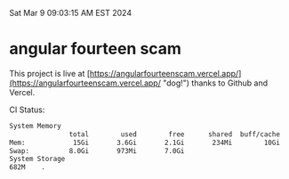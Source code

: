 Sat Mar  9 09:03:15 AM EST 2024

# angular fourteen scam


This project is live at [https://angularfourteenscam.vercel.app/](https://angularfourteenscam.vercel.app/ "dog!") thanks to Github and Vercel.

CI Status: 

```bash
System Memory
               total        used        free      shared  buff/cache   available
Mem:            15Gi       3.6Gi       2.1Gi       234Mi        10Gi        11Gi
Swap:          8.0Gi       973Mi       7.0Gi
System Storage
682M	.
```
```bash
